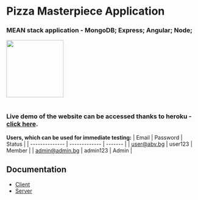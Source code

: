 # Pizza Masterpiece Application

### MEAN stack application - MongoDB; Express; Angular; Node;

<img src="https://www.mindinventory.com/blog/wp-content/uploads/2021/06/mean-stack.png" width="auto;" height="150px;">
</br>
</br>

### Live demo of the website can be accessed thanks to heroku - [click here](https://masterpiece-pizza.herokuapp.com/).

**Users, which can be used for immediate testing:**
| Email          | Password      | Status  | 
| -------------- | ------------- | ------- |
| user@abv.bg    | user123       | Member  | 
| admin@admin.bg | admin123      | Admin   | 

## Documentation
- [Client](https://github.com/MihailValkov/pizza-masterpiece/blob/main/client/README.md)
- [Server](https://github.com/MihailValkov/pizza-masterpiece/blob/main/server/README.md)
